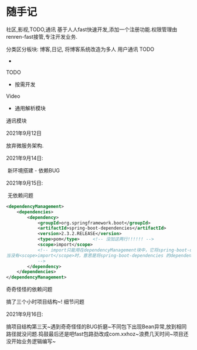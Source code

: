 # 随手记

社区,影视,TODO,通讯
基于人人fast快速开发,添加一个注册功能.权限管理由renren-fast接管,专注开发业务.

分类区分板块:
 博客,日记,
 将博客系统改造为多人
 用户通讯 TODO

-

TODO

- 按需开发

Video

- 通用解析模块

通讯模块



2021年9月12日

 放弃微服务架构.

2021年9月14日:

​	新环境搭建 -  依赖BUG

2021年9月15日:

​	无依赖问题

```xml
<dependencyManagement>
    <dependencies>
        <dependency>
            <groupId>org.springframework.boot</groupId>
            <artifactId>spring-boot-dependencies</artifactId>
            <version>2.3.2.RELEASE</version>
            <type>pom</type>     <!-- 没加这两行!!!!!! -->
            <scope>import</scope>
            <!-- import只能用在dependencyManagement块中，它将spring-boot-dependencies 中				dependencyManagement下的dependencies插入到当前工程的dependencyManagement中，所以不存在依赖传递。
当没有<scope>import</scope>时，意思是将spring-boot-dependencies 的dependencies全部插入到当前工程的dependencies中，并且会依赖传递。
			-->
        </dependency>
    </dependencies>
</dependencyManagement>
```

奇奇怪怪的依赖问题

搞了三个小时项目结构~!  细节问题

2021年9月16日:

​	搞项目结构第三天~遇到奇奇怪怪的BUG折磨~不同包下出现Bean异常,放到相同路径就没问题.捣鼓最后还是吧fast包路劲改成com.xxhoz~浪费几天时间~项目还没开始业务逻辑编写~


